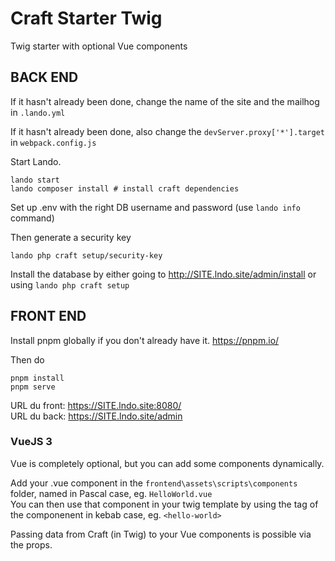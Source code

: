 
# Craft Starter Twig

Twig starter with optional Vue components

## BACK END
If it hasn't already been done, change the name of the site and the mailhog in `.lando.yml`

If it hasn't already been done, also change the `devServer.proxy['*'].target` in `webpack.config.js`

Start Lando.

```
lando start
lando composer install # install craft dependencies
```

Set up .env with the right DB username and password (use `lando info` command)

Then generate a security key

```
lando php craft setup/security-key
```
Install the database by either going to http://SITE.lndo.site/admin/install
or using `lando php craft setup`


## FRONT END
Install pnpm globally if you don't already have it.
https://pnpm.io/

Then do

```
pnpm install
pnpm serve
```

URL du front: https://SITE.lndo.site:8080/  
URL du back: https://SITE.lndo.site/admin


### VueJS 3
Vue is completely optional, but you can add some components dynamically.

Add your .vue component in the `frontend\assets\scripts\components` folder, named in Pascal case, eg. `HelloWorld.vue`  
You can then use that component in your twig template by using the tag of the componenent in kebab case, eg. `<hello-world>`

Passing data from Craft (in Twig) to your Vue components is possible via the props.